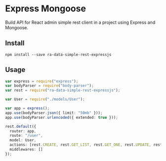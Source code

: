 # Express Mongoose

Build API for React admin simple rest client in a project using Express and Mongoose.

## Install

```
npm install --save ra-data-simple-rest-expressjs
```

## Usage

```ts
var express = require("express");
var bodyParser = require("body-parser");
var rest = require("ra-data-simple-rest-expressjs");

var User = require("./models/User");

var app = express();
app.use(bodyParser.json({ limit: "50mb" }));
app.use(bodyParser.urlencoded({ extended: true }));

rest.default({
  router: app,
  route: "/user",
  model: User,
  actions: [rest.CREATE, rest.GET_LIST, rest.GET_ONE, rest.UPDATE, rest.DELETE],
  middlewares: []
});
```

